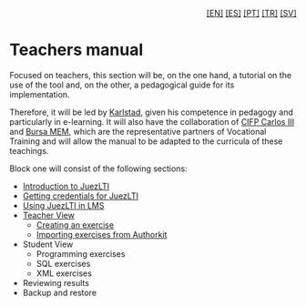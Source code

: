 <p align="right">
  <a href="README.md">[EN]</a>
  <a href="README_es.md">[ES]</a>
  <a href="README_pt.md">[PT]</a>
  <a href="README_tr.md">[TR]</a>
  <a href="README_sv.md">[SV]</a>
</p>

# Teachers manual

Focused on teachers, this section will be, on the one hand, a tutorial on the use of the tool and, on the other, a pedagogical guide for its implementation. 

Therefore, it will be led by [Karlstad](http://www.kau.se/), given his competence in pedagogy and particularly in e-learning. It will also have the collaboration of [CIFP Carlos III](https://cifpcarlos3.es/) and [Bursa MEM](http://bursa.meb.gov.tr/), which are the representative partners of Vocational Training and will allow the manual to be adapted to the curricula of these teachings.

Block one will consist of the following sections:

- [Introduction to JuezLTI](en/introJuezLTI.md)
- [Getting credentials for JuezLTI](en/gettingCredentials.md)
- [Using JuezLTI in LMS](en/usingInMoodle.md)
- [Teacher View](en/teacherView.md)
  - [Creating an exercise](en/teacherView.md#creating-an-exercise)
  - [Importing exercises from Authorkit](en/teacherView.md#importing-exercises-from-authorkit)
- Student View
  - Programming exercises
  - SQL exercises
  - XML exercises
- Reviewing results
- Backup and restore
